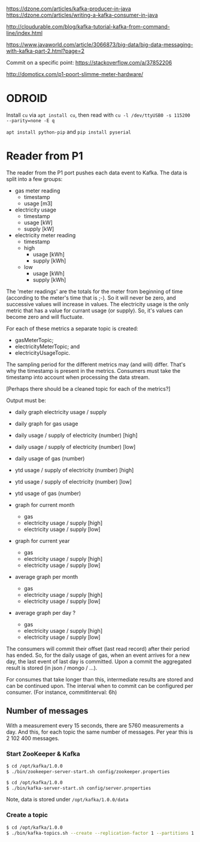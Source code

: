 https://dzone.com/articles/kafka-producer-in-java
https://dzone.com/articles/writing-a-kafka-consumer-in-java

http://cloudurable.com/blog/kafka-tutorial-kafka-from-command-line/index.html

https://www.javaworld.com/article/3066873/big-data/big-data-messaging-with-kafka-part-2.html?page=2

Commit on a specific point:
https://stackoverflow.com/a/37852206

http://domoticx.com/p1-poort-slimme-meter-hardware/

# ODROID
Install `cu` via `apt install cu`, then read with `cu -l /dev/ttyUSB0 -s 115200 --parity=none -E q`


`apt install python-pip` and
`pip install pyserial`

# Reader from P1
The reader from the P1 port pushes each data event to Kafka. The data is split into a few groups:
- gas meter reading
  - timestamp
  - usage [m3]
- electricity usage
  - timestamp
  - usage [kW]
  - supply [kW]
- electricity meter reading
  - timestamp
  - high
    - usage [kWh]
    - supply [kWh]
  - low
    - usage [kWh]
    - supply [kWh]

The 'meter readings' are the totals for the meter from beginning of time (according to the meter's time that is ;-). So it will never be zero, and successive values will increase in values.
The electricity usage is the only metric that has a value for currant usage (or supply). So, it's values can become zero and will fluctuate.

For each of these metrics a separate topic is created:
- gasMeterTopic;
- electricityMeterTopic; and
- electricityUsageTopic.

The sampling period for the different metrics may (and will) differ. That's why the timestamp is present in the metrics.
Consumers must take the timestamp into account when processing the data stream.

[Perhaps there should be a cleaned topic for each of the metrics?]

Output must be:
- daily graph electricity usage / supply
- daily graph for gas usage

- daily usage / supply of electricity (number) [high]
- daily usage / supply of electricity (number) [low]
- daily usage of gas (number)

- ytd usage / supply of electricity (number) [high]
- ytd usage / supply of electricity (number) [low]
- ytd usage of gas (number)

- graph for current month
  - gas
  - electricity usage / supply [high]
  - electricity usage / supply [low]
- graph for current year
  - gas
  - electricity usage / supply [high]
  - electricity usage / supply [low]
- average graph per month
  - gas
  - electricity usage / supply [high]
  - electricity usage / supply [low]
- average graph per day ?
  - gas
  - electricity usage / supply [high]
  - electricity usage / supply [low]

The consumers will commit their offset (last read record) after their period has ended. So, for the daily usage of gas, when an event arrives for a new day, 
the last event of last day is committed. Upon a commit the aggregated result is stored (in json / mongo / ...).

For consumes that take longer than this, intermediate results are stored and can be continued upon. The interval when to commit can be configured per consumer. (For instance, commitInterval: 6h)



## Number of messages
With a measurement every 15 seconds, there are 5760 measurements a day. And this, for each topic the same number of messages.
Per year this is 2 102 400 messages. 

### Start ZooKeeper & Kafka
```bash
$ cd /opt/kafka/1.0.0
$ ./bin/zookeeper-server-start.sh config/zookeeper.properties

$ cd /opt/kafka/1.0.0
$ ./bin/kafka-server-start.sh config/server.properties
```

Note, data is stored under `/opt/kafka/1.0.0/data`
### Create a topic
```bash
$ cd /opt/kafka/1.0.0
$ ./bin/kafka-topics.sh --create --replication-factor 1 --partitions 1 --topic gasTopic --zookeeper localhost:2181
```

